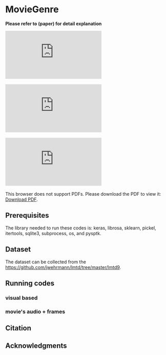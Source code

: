 # MovieGenre

**Please refer to (paper) for detail explanation**

![Image of network](https://github.com/Tinbeh97/MovieGenre/blob/master/conv.pdf)

![alt text](https://github.com/Tinbeh97/MovieGenre/blob/master/conv.pdf)

<object data="https://github.com/Tinbeh97/MovieGenre/blob/master/conv.pdf" type="application/pdf" width="700px" height="700px">
    <embed src="https://github.com/Tinbeh97/MovieGenre/blob/master/conv.pdf">
        <p>This browser does not support PDFs. Please download the PDF to view it: <a href="https://github.com/Tinbeh97/MovieGenre/blob/master/conv.pdf">Download PDF</a>.</p>
    </embed>
</object>

## Prerequisites

The library needed to run these codes is: keras, librosa, sklearn, pickel, itertools, sqlite3, subprocess, os, and pysptk.

## Dataset

The dataset can be collected from the https://github.com/jwehrmann/lmtd/tree/master/lmtd9.

## Running codes

### visual based

### movie's audio + frames

## Citation

## Acknowledgments

